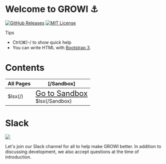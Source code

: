 # Welcome to GROWI :anchor:

[![GitHub Releases](https://img.shields.io/github/release/weseek/growi.svg)](https://github.com/weseek/growi/releases/latest)
[![MIT License](https://img.shields.io/badge/license-MIT-blue.svg?style=flat)](LICENSE)

<div class="card">
  <div class="card-header">Tips</div>
  <div class="card-body"><ul>
    <li>Ctrl(⌘)-/ to show quick help</li>
    <li>You can write HTML with <a href="https://getbootstrap.com/docs/3.3/css/">Bootstrap 3</a>.</li>
  </ul></div>
</div>

<div class="clearfix"></div>

Contents
=========

|All Pages|[/Sandbox]|
| --- | --- |
| $lsx(/) | <div class="alert alert-success"><span style="font-size: x-large;"><i class="icon-check"></i> [Go to Sandbox](/Sandbox)</span></div> $lsx(/Sandbox)|

Slack
=====

<a href="https://growi-slackin.weseek.co.jp/"><img src="https://growi-slackin.weseek.co.jp/badge.svg"></a>

Let's join our Slack channel for all to help make GROWI better.
In addition to discussing development, we also accept questions at the time of introduction.

